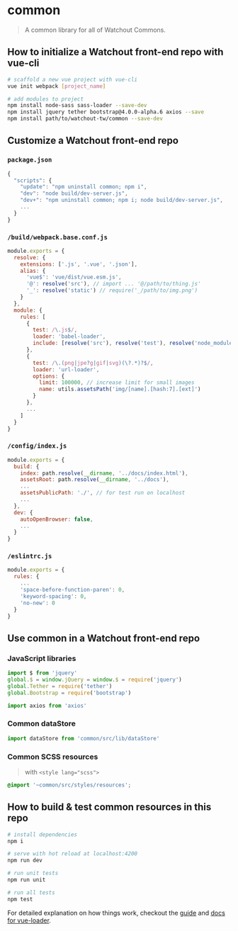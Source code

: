 # common

> A common library for all of Watchout Commons.

## How to initialize a Watchout front-end repo with vue-cli

``` bash
# scaffold a new vue project with vue-cli
vue init webpack [project_name]

# add modules to project
npm install node-sass sass-loader --save-dev
npm install jquery tether bootstrap@4.0.0-alpha.6 axios --save
npm install path/to/watchout-tw/common --save-dev
```

## Customize a Watchout front-end repo

### `package.json`

``` js
{
  "scripts": {
    "update": "npm uninstall common; npm i",
    "dev": "node build/dev-server.js",
    "dev+": "npm uninstall common; npm i; node build/dev-server.js",
    ...
  }
}
```

### `/build/webpack.base.conf.js`

``` js
module.exports = {
  resolve: {
    extensions: ['.js', '.vue', '.json'],
    alias: {
      'vue$': 'vue/dist/vue.esm.js',
      '@': resolve('src'), // import ... '@/path/to/thing.js'
      '_': resolve('static') // require('_/path/to/img.png')
    }
  },
  module: {
    rules: [
      {
        test: /\.js$/,
        loader: 'babel-loader',
        include: [resolve('src'), resolve('test'), resolve('node_modules/common')]
      },
      {
        test: /\.(png|jpe?g|gif|svg)(\?.*)?$/,
        loader: 'url-loader',
        options: {
          limit: 100000, // increase limit for small images
          name: utils.assetsPath('img/[name].[hash:7].[ext]')
        }
      },
      ...
    ]
  }
}
```

### `/config/index.js`

``` js
module.exports = {
  build: {
    index: path.resolve(__dirname, '../docs/index.html'),
    assetsRoot: path.resolve(__dirname, '../docs'),
    ...
    assetsPublicPath: './', // for test run on localhost
    ...
  },
  dev: {
    autoOpenBrowser: false,
    ...
  }
}
```

### `/eslintrc.js`

``` js
module.exports = {
  rules: {
    ...
    'space-before-function-paren': 0,
    'keyword-spacing': 0,
    'no-new': 0
  }
}
```

## Use common in a Watchout front-end repo

### JavaScript libraries

``` js
import $ from 'jquery'
global.$ = window.jQuery = window.$ = require('jquery')
global.Tether = require('tether')
global.Bootstrap = require('bootstrap')

import axios from 'axios'
```

### Common dataStore

``` js
import dataStore from 'common/src/lib/dataStore'
```

### Common SCSS resources

> with `<style lang="scss">`

``` css
@import '~common/src/styles/resources';
```

## How to build & test common resources in this repo

``` bash
# install dependencies
npm i

# serve with hot reload at localhost:4200
npm run dev

# run unit tests
npm run unit

# run all tests
npm test
```

For detailed explanation on how things work, checkout the [guide](http://vuejs-templates.github.io/webpack/) and [docs for vue-loader](http://vuejs.github.io/vue-loader).
